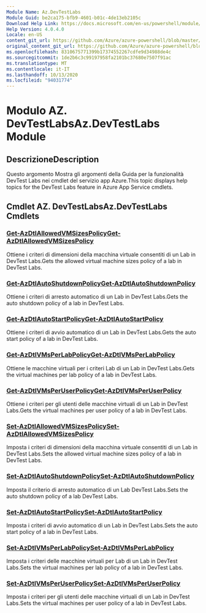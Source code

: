 ```yaml
---
Module Name: Az.DevTestLabs
Module Guid: be2ca175-bfb9-4601-b01c-4de13eb2105c
Download Help Link: https://docs.microsoft.com/en-us/powershell/module/az.devtestlabs
Help Version: 4.0.4.0
Locale: en-US
content_git_url: https://github.com/Azure/azure-powershell/blob/master/src/DevTestLabs/DevTestLabs/help/Az.DevTestLabs.md
original_content_git_url: https://github.com/Azure/azure-powershell/blob/master/src/DevTestLabs/DevTestLabs/help/Az.DevTestLabs.md
ms.openlocfilehash: 8310675771399b17374552267cdfe9d34988de4c
ms.sourcegitcommit: 1de2b6c3c99197958fa2101bc37680e7507f91ac
ms.translationtype: MT
ms.contentlocale: it-IT
ms.lasthandoff: 10/13/2020
ms.locfileid: "94031774"
---
```

# <span data-ttu-id="c73a3-101">Modulo AZ. DevTestLabs</span><span class="sxs-lookup"><span data-stu-id="c73a3-101">Az.DevTestLabs Module</span></span>
## <span data-ttu-id="c73a3-102">Descrizione</span><span class="sxs-lookup"><span data-stu-id="c73a3-102">Description</span></span>
<span data-ttu-id="c73a3-103">Questo argomento Mostra gli argomenti della Guida per la funzionalità DevTest Labs nei cmdlet del servizio app Azure.</span><span class="sxs-lookup"><span data-stu-id="c73a3-103">This topic displays help topics for the DevTest Labs feature in Azure App Service cmdlets.</span></span>

## <span data-ttu-id="c73a3-104">Cmdlet AZ. DevTestLabs</span><span class="sxs-lookup"><span data-stu-id="c73a3-104">Az.DevTestLabs Cmdlets</span></span>
### [<span data-ttu-id="c73a3-105">Get-AzDtlAllowedVMSizesPolicy</span><span class="sxs-lookup"><span data-stu-id="c73a3-105">Get-AzDtlAllowedVMSizesPolicy</span></span>](Get-AzDtlAllowedVMSizesPolicy.md)
<span data-ttu-id="c73a3-106">Ottiene i criteri di dimensioni della macchina virtuale consentiti di un Lab in DevTest Labs.</span><span class="sxs-lookup"><span data-stu-id="c73a3-106">Gets the allowed virtual machine sizes policy of a lab in DevTest Labs.</span></span>

### [<span data-ttu-id="c73a3-107">Get-AzDtlAutoShutdownPolicy</span><span class="sxs-lookup"><span data-stu-id="c73a3-107">Get-AzDtlAutoShutdownPolicy</span></span>](Get-AzDtlAutoShutdownPolicy.md)
<span data-ttu-id="c73a3-108">Ottiene i criteri di arresto automatico di un Lab in DevTest Labs.</span><span class="sxs-lookup"><span data-stu-id="c73a3-108">Gets the auto shutdown policy of a lab in DevTest Labs.</span></span>

### [<span data-ttu-id="c73a3-109">Get-AzDtlAutoStartPolicy</span><span class="sxs-lookup"><span data-stu-id="c73a3-109">Get-AzDtlAutoStartPolicy</span></span>](Get-AzDtlAutoStartPolicy.md)
<span data-ttu-id="c73a3-110">Ottiene i criteri di avvio automatico di un Lab in DevTest Labs.</span><span class="sxs-lookup"><span data-stu-id="c73a3-110">Gets the auto start policy of a lab in DevTest Labs.</span></span>

### [<span data-ttu-id="c73a3-111">Get-AzDtlVMsPerLabPolicy</span><span class="sxs-lookup"><span data-stu-id="c73a3-111">Get-AzDtlVMsPerLabPolicy</span></span>](Get-AzDtlVMsPerLabPolicy.md)
<span data-ttu-id="c73a3-112">Ottiene le macchine virtuali per i criteri Lab di un Lab in DevTest Labs.</span><span class="sxs-lookup"><span data-stu-id="c73a3-112">Gets the virtual machines per lab policy of a lab in DevTest Labs.</span></span>

### [<span data-ttu-id="c73a3-113">Get-AzDtlVMsPerUserPolicy</span><span class="sxs-lookup"><span data-stu-id="c73a3-113">Get-AzDtlVMsPerUserPolicy</span></span>](Get-AzDtlVMsPerUserPolicy.md)
<span data-ttu-id="c73a3-114">Ottiene i criteri per gli utenti delle macchine virtuali di un Lab in DevTest Labs.</span><span class="sxs-lookup"><span data-stu-id="c73a3-114">Gets the virtual machines per user policy of a lab in DevTest Labs.</span></span>

### [<span data-ttu-id="c73a3-115">Set-AzDtlAllowedVMSizesPolicy</span><span class="sxs-lookup"><span data-stu-id="c73a3-115">Set-AzDtlAllowedVMSizesPolicy</span></span>](Set-AzDtlAllowedVMSizesPolicy.md)
<span data-ttu-id="c73a3-116">Imposta i criteri di dimensioni della macchina virtuale consentiti di un Lab in DevTest Labs.</span><span class="sxs-lookup"><span data-stu-id="c73a3-116">Sets the allowed virtual machine sizes policy of a lab in DevTest Labs.</span></span>

### [<span data-ttu-id="c73a3-117">Set-AzDtlAutoShutdownPolicy</span><span class="sxs-lookup"><span data-stu-id="c73a3-117">Set-AzDtlAutoShutdownPolicy</span></span>](Set-AzDtlAutoShutdownPolicy.md)
<span data-ttu-id="c73a3-118">Imposta il criterio di arresto automatico di un Lab DevTest Labs.</span><span class="sxs-lookup"><span data-stu-id="c73a3-118">Sets the auto shutdown policy of a lab DevTest Labs.</span></span>

### [<span data-ttu-id="c73a3-119">Set-AzDtlAutoStartPolicy</span><span class="sxs-lookup"><span data-stu-id="c73a3-119">Set-AzDtlAutoStartPolicy</span></span>](Set-AzDtlAutoStartPolicy.md)
<span data-ttu-id="c73a3-120">Imposta i criteri di avvio automatico di un Lab in DevTest Labs.</span><span class="sxs-lookup"><span data-stu-id="c73a3-120">Sets the auto start policy of a lab in DevTest Labs.</span></span>

### [<span data-ttu-id="c73a3-121">Set-AzDtlVMsPerLabPolicy</span><span class="sxs-lookup"><span data-stu-id="c73a3-121">Set-AzDtlVMsPerLabPolicy</span></span>](Set-AzDtlVMsPerLabPolicy.md)
<span data-ttu-id="c73a3-122">Imposta i criteri delle macchine virtuali per Lab di un Lab in DevTest Labs.</span><span class="sxs-lookup"><span data-stu-id="c73a3-122">Sets the virtual machines per lab policy of a lab in DevTest Labs.</span></span>

### [<span data-ttu-id="c73a3-123">Set-AzDtlVMsPerUserPolicy</span><span class="sxs-lookup"><span data-stu-id="c73a3-123">Set-AzDtlVMsPerUserPolicy</span></span>](Set-AzDtlVMsPerUserPolicy.md)
<span data-ttu-id="c73a3-124">Imposta i criteri per gli utenti delle macchine virtuali di un Lab in DevTest Labs.</span><span class="sxs-lookup"><span data-stu-id="c73a3-124">Sets the virtual machines per user policy of a lab in DevTest Labs.</span></span>

